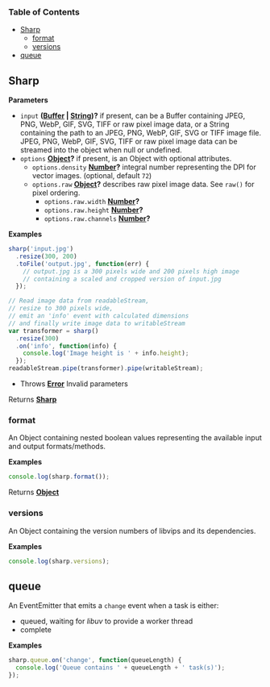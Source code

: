 <!-- Generated by documentation.js. Update this documentation by updating the source code. -->

### Table of Contents

-   [Sharp](#sharp)
    -   [format](#format)
    -   [versions](#versions)
-   [queue](#queue)

## Sharp

**Parameters**

-   `input` **([Buffer](https://nodejs.org/api/buffer.html) \| [String](https://developer.mozilla.org/en-US/docs/Web/JavaScript/Reference/Global_Objects/String))?** if present, can be
     a Buffer containing JPEG, PNG, WebP, GIF, SVG, TIFF or raw pixel image data, or
     a String containing the path to an JPEG, PNG, WebP, GIF, SVG or TIFF image file.
     JPEG, PNG, WebP, GIF, SVG, TIFF or raw pixel image data can be streamed into the object when null or undefined.
-   `options` **[Object](https://developer.mozilla.org/en-US/docs/Web/JavaScript/Reference/Global_Objects/Object)?** if present, is an Object with optional attributes.
    -   `options.density` **[Number](https://developer.mozilla.org/en-US/docs/Web/JavaScript/Reference/Global_Objects/Number)?** integral number representing the DPI for vector images. (optional, default `72`)
    -   `options.raw` **[Object](https://developer.mozilla.org/en-US/docs/Web/JavaScript/Reference/Global_Objects/Object)?** describes raw pixel image data. See `raw()` for pixel ordering.
        -   `options.raw.width` **[Number](https://developer.mozilla.org/en-US/docs/Web/JavaScript/Reference/Global_Objects/Number)?** 
        -   `options.raw.height` **[Number](https://developer.mozilla.org/en-US/docs/Web/JavaScript/Reference/Global_Objects/Number)?** 
        -   `options.raw.channels` **[Number](https://developer.mozilla.org/en-US/docs/Web/JavaScript/Reference/Global_Objects/Number)?** 

**Examples**

```javascript
sharp('input.jpg')
  .resize(300, 200)
  .toFile('output.jpg', function(err) {
    // output.jpg is a 300 pixels wide and 200 pixels high image
    // containing a scaled and cropped version of input.jpg
  });
```

```javascript
// Read image data from readableStream,
// resize to 300 pixels wide,
// emit an 'info' event with calculated dimensions
// and finally write image data to writableStream
var transformer = sharp()
  .resize(300)
  .on('info', function(info) {
    console.log('Image height is ' + info.height);
  });
readableStream.pipe(transformer).pipe(writableStream);
```

-   Throws **[Error](https://developer.mozilla.org/en-US/docs/Web/JavaScript/Reference/Global_Objects/Error)** Invalid parameters

Returns **[Sharp](#sharp)** 

### format

An Object containing nested boolean values representing the available input and output formats/methods.

**Examples**

```javascript
console.log(sharp.format());
```

Returns **[Object](https://developer.mozilla.org/en-US/docs/Web/JavaScript/Reference/Global_Objects/Object)** 

### versions

An Object containing the version numbers of libvips and its dependencies.

**Examples**

```javascript
console.log(sharp.versions);
```

## queue

An EventEmitter that emits a `change` event when a task is either:

-   queued, waiting for _libuv_ to provide a worker thread
-   complete

**Examples**

```javascript
sharp.queue.on('change', function(queueLength) {
  console.log('Queue contains ' + queueLength + ' task(s)');
});
```
